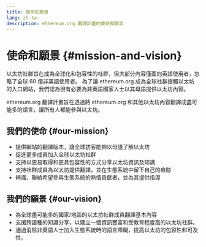 ```yaml
---
title: 使命和願景
lang: zh-tw
description: ethereum.org 翻譯計畫的使命和願景
---
```


# 使命和願景 {#mission-and-vision}

以太坊社群旨在成為全球化和包容性的社群，但大部分內容僅面向英語使用者，忽略了全球 60 億非英語使用者。 為了讓 ethereum.org 成為全球社群接觸以太坊的入口網站，我們認為很有必要為非英語國家人士以其母語提供以太坊內容。

ethereum.org 翻譯計畫旨在透過將 ethereum.org 和其他以太坊內容翻譯成盡可能多的語言，讓所有人都能參與以太坊。

## 我們的使命 {#our-mission}

- 提供網站的翻譯版本，讓全球訪客能夠以母語了解以太坊
- 促進更多成員加入全球以太坊社群
- 支持以更易取得和更具包容性的方式分享以太坊資訊及知識
- 支持社群成員為以太坊提供翻譯，並在生態系統中留下自己的痕跡
- 辨識、聯絡希望參與生態系統的熱情貢獻者，並為其提供指導

## 我們的願景 {#our-vision}

- 為全球盡可能多的國家/地區的以太坊社群成員翻譯基本內容
- 支援跨語種的知識分享，以建立一個資訊豐富和受教育程度高的以太坊社群。
- 通過消除非英語人士加入生態系統時的語言障礙，提高以太坊的包容性和可及性。
